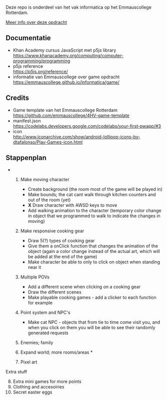 Deze repo is onderdeel van het vak informatica op het Emmauscollege Rotterdam.

[Meer info over deze opdracht](https://informatica.emmauscollege.nl/)

## Documentatie
- Khan Academy cursus JavaScript met p5js library <br>
https://www.khanacademy.org/computing/computer-programming/programming
- p5js reference <br>
https://p5js.org/reference/
- informatie van Emmauscollege over game opdracht <br>
https://emmauscollege.github.io/informatica/game/

## Credits
- Game template van het Emmauscollege Rotterdam <br>
        https://github.com/emmauscollege/4HV-game-template
- manifest.json <br>
        https://codelabs.developers.google.com/codelabs/your-first-pwapp/#3
- icon <br>
        http://www.iconarchive.com/show/android-lollipop-icons-by-dtafalonso/Play-Games-icon.html


## Stappenplan
- 1. Make moving character
     * Create background (the room most of the game will be played in)
     * Make bounds; the cat cant walk through kitchen counters and out of the room (yet)
     * **X** Draw character with AWSD keys to move 
     * Add walking animation to the character (temporary color change in object that we programmed to walk to indicate the changes in moving)

  2. Make responsive cooking gear
     * Draw 5(?) types of cooking gear
     * Give them a onClick function that changes the animation of the object (again a color change instead of the actual art, which will be added at the end of the game)
     * Make character be able to only to click on object when standing near it

  3. Multiple POVs
     * Add a different scene when clicking on a cooking gear
     * Draw the different scenes
     * Make playable cooking games - add a clicker to each function for example

  4. Point system and NPC's
     * Make cat NPC - objects that from tie to time come visit you, and when you click on them you will be able to see their randomly generated requests


  5. Enemies; family
  6. Expand world; more rooms/areas
     * 
  7. Pixel art

Extra stuff
  
  8. Extra mini games for more points
  9. Clothing and accesoiries
  10. Secret easter eggs
